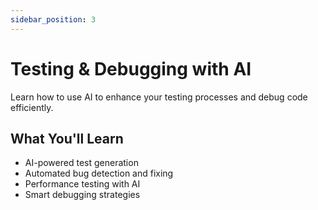 ```yaml
---
sidebar_position: 3
---
```


# Testing & Debugging with AI

Learn how to use AI to enhance your testing processes and debug code efficiently.

## What You'll Learn

- AI-powered test generation
- Automated bug detection and fixing
- Performance testing with AI
- Smart debugging strategies 